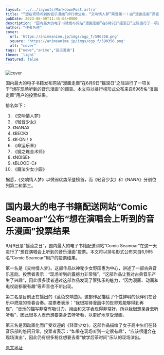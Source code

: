 ```yaml
---
layout: '../../layouts/MarkdownPost.astro'
title: "“想在现场听到的音乐漫画”排行榜公布，“交响情人梦”荣登第一！由“漫画走廊”调查"
pubDate: 2023-06-09T11:45:04+0900
description: "国内最大的电子书籍发布网站“漫画走廊”在6月9日“摇滚日”之际进行了一项关于“想在现场听到的音乐漫画”的调查。本文将以排行榜形式公布来自6965名“漫画走廊”用户的投票结果。"
author: "作者名称"
cover:
  url: 'https://animeanime.jp/imgs/ogp_f/590358.png'
  square: 'https://animeanime.jp/imgs/ogp_f/590358.png'
  alt: "cover"
tags: ["news","anime","音乐漫画"]
theme: 'light'
featured: false
---
```


![cover](https://animeanime.jp/imgs/ogp_f/590358.png)

国内最大的电子书籍发布网站“漫画走廊”在6月9日“摇滚日”之际进行了一项关于“想在现场听到的音乐漫画”的调查。本文将以排行榜形式公布来自6965名“漫画走廊”用户的投票结果。

排名如下：

1. 《交响情人梦》
2. 《轻音少女》
3. 《NANA》
4. 《BECK》
5. 《K-ON！》
6. 《命运乐章》
7. 《钢之炼金术师》
8. 《NOISE》
9. 《BLOOD-C》
10. 《魔法少女小圆》

据悉，《交响情人梦》以微弱优势荣登榜首，而《轻音少女》和《NANA》分别位列第二和第三。

# 国内最大的电子书籍配送网站“Comic Seamoar”公布“想在演唱会上听到的音乐漫画”投票结果

6月9日是“摇滚之日”，国内最大的电子书籍配送网站“Comic Seamoar”在这一天进行了“想在演唱会上听到的音乐漫画”投票。本文将以排名形式公布来自6,965名“Comic Seamoar”用户的投票结果。

第一名是《交响情人梦》。这部作品以神秘少女野田惠为中心，讲述了一部古典音乐喜剧。投票者表示：“现场听到的震撼力非常强”，“这部作品让我对古典音乐产生了兴趣”，因此很多读者通过这部作品发现了管弦乐的魅力，“因为漫画、动画和电视剧都很有趣”等声音也不断出现。

第二名是目前正在播出的《蓝色交响曲》。这部作品描绘了个性鲜明的伙伴们在音乐中燃烧的青春合奏。投票者表示：“我很期待漫画中的世界观能够得到再现”，“音乐的描写非常有吸引力，用画和文字表现得非常好，所以我很想亲身去听听看”，因此很多人表示想要亲身去听听看，以更好地享受漫画。

第三名是因动画化而广受欢迎的《轻音少女》。这部作品描绘了女子高中生们在轻音乐部的悠闲日常。投票者表示：“如果在现场听到一定很有趣”，“应该很适合在现场演出”，因此仍有很多粉丝想要去看“放学后茶时间”乐队的现场演出。

  [原文地址](https://animeanime.jp/article/2023/06/09/77823.html)